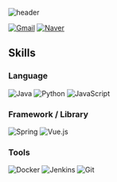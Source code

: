 ![header](https://capsule-render.vercel.app/api?text=성우의%20github&type=rect&section=header&height=200&color=gradient&fontSize=50)

[![Gmail](https://img.shields.io/badge/Gmail-EA4335?style=flat&logo=Gmail&logoColor=white&link=swkim0128@gmail.com)](swkim0128@gmail.com)
[![Naver](https://img.shields.io/badge/Naver-03C75A?style=flat&logo=Naver&logoColor=white&link=swkim0128@naver.com)](swkim0128@naver.com)


## Skills

### Language

![Java](https://img.shields.io/badge/Java-007396?style=flat&logo=Java&logoColor=white)
![Python](https://img.shields.io/badge/Python-3776AB?style=flat&logo=Python&logoColor=white)
![JavaScript](https://img.shields.io/badge/JavaScript-F7DF1E?style=flat&logo=JavaScript&logoColor=white)

### Framework / Library

![Spring](https://img.shields.io/badge/Spring-6DB33F?style=flat&logo=Spring&logoColor=white)
![Vue.js](https://img.shields.io/badge/Vue.js-4FC08D?style=flat&logo=Vue.js&logoColor=white)

### Tools

![Docker](https://img.shields.io/badge/Docker-2496ED?style=flat&logo=Docker&logoColor=white)
![Jenkins](https://img.shields.io/badge/Jenkins-D24939?style=flat&logo=Jenkins&logoColor=white)
![Git](https://img.shields.io/badge/Git-F05032?style=flat&logo=Git&logoColor=white)
